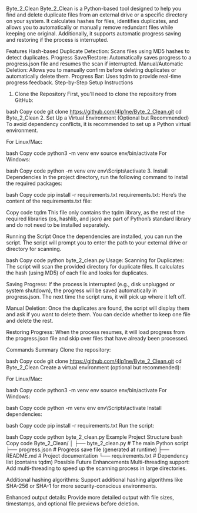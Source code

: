Byte_2_Clean
Byte_2_Clean is a Python-based tool designed to help you find and delete duplicate files from an external drive or a specific directory on your system. It calculates hashes for files, identifies duplicates, and allows you to automatically or manually remove redundant files while keeping one original. Additionally, it supports automatic progress saving and restoring if the process is interrupted.

Features
Hash-based Duplicate Detection: Scans files using MD5 hashes to detect duplicates.
Progress Save/Restore: Automatically saves progress to a progress.json file and resumes the scan if interrupted.
Manual/Automatic Deletion: Allows you to manually confirm before deleting duplicates or automatically delete them.
Progress Bar: Uses tqdm to provide real-time progress feedback.
Step-by-Step Setup Instructions
1. Clone the Repository
First, you'll need to clone the repository from GitHub:

bash
Copy code
git clone https://github.com/4lp1ne/Byte_2_Clean.git
cd Byte_2_Clean
2. Set Up a Virtual Environment (Optional but Recommended)
To avoid dependency conflicts, it is recommended to set up a Python virtual environment.

For Linux/Mac:

bash
Copy code
python3 -m venv env
source env/bin/activate
For Windows:

bash
Copy code
python -m venv env
env\Scripts\activate
3. Install Dependencies
In the project directory, run the following command to install the required packages:

bash
Copy code
pip install -r requirements.txt
requirements.txt:
Here’s the content of the requirements.txt file:

Copy code
tqdm
This file only contains the tqdm library, as the rest of the required libraries (os, hashlib, and json) are part of Python’s standard library and do not need to be installed separately.

Running the Script
Once the dependencies are installed, you can run the script. The script will prompt you to enter the path to your external drive or directory for scanning.

bash
Copy code
python byte_2_clean.py
Usage:
Scanning for Duplicates:
The script will scan the provided directory for duplicate files. It calculates the hash (using MD5) of each file and looks for duplicates.

Saving Progress:
If the process is interrupted (e.g., disk unplugged or system shutdown), the progress will be saved automatically in progress.json. The next time the script runs, it will pick up where it left off.

Manual Deletion:
Once the duplicates are found, the script will display them and ask if you want to delete them. You can decide whether to keep one file and delete the rest.

Restoring Progress:
When the process resumes, it will load progress from the progress.json file and skip over files that have already been processed.

Commands Summary
Clone the repository:

bash
Copy code
git clone https://github.com/4lp1ne/Byte_2_Clean.git
cd Byte_2_Clean
Create a virtual environment (optional but recommended):

For Linux/Mac:

bash
Copy code
python3 -m venv env
source env/bin/activate
For Windows:

bash
Copy code
python -m venv env
env\Scripts\activate
Install dependencies:

bash
Copy code
pip install -r requirements.txt
Run the script:

bash
Copy code
python byte_2_clean.py
Example Project Structure
bash
Copy code
Byte_2_Clean/
│
├── byte_2_clean.py      # The main Python script
├── progress.json        # Progress save file (generated at runtime)
├── README.md            # Project documentation
└── requirements.txt     # Dependency list (contains tqdm)
Possible Future Enhancements
Multi-threading support:
Add multi-threading to speed up the scanning process in large directories.

Additional hashing algorithms:
Support additional hashing algorithms like SHA-256 or SHA-1 for more security-conscious environments.

Enhanced output details:
Provide more detailed output with file sizes, timestamps, and optional file previews before deletion.

